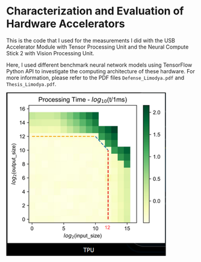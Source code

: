 # Characterization and Evaluation of Hardware Accelerators

This is the code that I used for the measurements I did with the USB Accelerator Module with Tensor Processing Unit and the Neural Compute Stick 2 with Vision Processing Unit.

Here, I used different benchmark neural network models using TensorFlow Python API to investigate the computing architecture of these hardware. For more information, please refer to the PDF files `Defense_Limodya.pdf` and `Thesis_Limodya.pdf`.

![Heatmap TPU](tpu_dense_heatmap.PNG "The effect of the number of input and output nodes on the computing time for the TPU")
